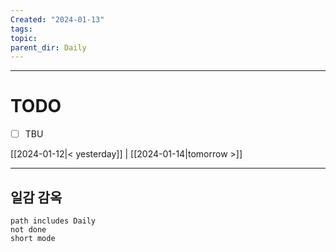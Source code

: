 ```yaml
---
Created: "2024-01-13"
tags: 
topic: 
parent_dir: Daily
---
```



----
# TODO
- [ ] TBU 
  
[[2024-01-12|< yesterday]] | [[2024-01-14|tomorrow >]]  
  
---  
## 일감 감옥  
```tasks  
path includes Daily  
not done  
short mode  
```